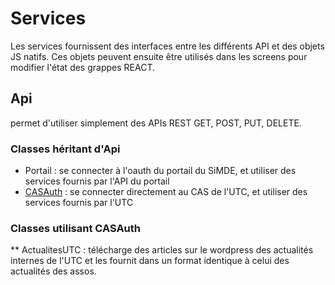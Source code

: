 # Services

Les services fournissent des interfaces entre les différents API et des objets JS natifs.
Ces objets peuvent ensuite être utilisés dans les screens pour modifier l'état des grappes REACT.

## Api

permet d'utiliser simplement des APIs REST GET, POST, PUT, DELETE.

### Classes héritant d'Api

* Portail : se connecter à l'oauth du portail du SiMDE, et utiliser des services fournis par l'API du portail
* [CASAuth](CASAuth.README.md) : se connecter directement au CAS de l'UTC, et utiliser des services fournis par l'UTC

### Classes utilisant CASAuth

** ActualitesUTC : télécharge des articles sur le wordpress des actualités internes de l'UTC et les fournit dans un format identique à celui des actualités des assos.
